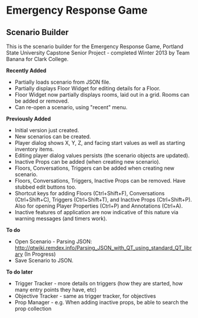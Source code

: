 Emergency Response Game
=======================

Scenario Builder
----------------

This is the scenario builder for the Emergency Response Game,
Portland State University Capstone Senior Project - completed
Winter 2013 by Team Banana for Clark College.

**Recently Added**

* Partially loads scenario from JSON file.
* Partially displays Floor Widget for editing details for a Floor.
* Floor Widget now partially displays rooms, laid out in a grid. Rooms can be added or removed.
* Can re-open a scenario, using "recent" menu.

**Previously Added**

* Initial version just created.
* New scenarios can be created.
* Player dialog shows X, Y, Z, and facing start values as well as starting inventory items.
* Editing player dialog values persists (the scenario objects are updated).
* Inactive Props can be added (when creating new scenario).
* Floors, Conversations, Triggers can be added when creating new scenario.
* Floors, Conversations, Triggers, Inactive Props can be removed. Have stubbed edit buttons too.
* Shortcut keys for adding Floors (Ctrl+Shift+F), Conversations (Ctrl+Shift+C), Triggers (Ctrl+Shift+T),
  and Inactive Props (Ctrl+Shift+P). Also for opening Player Properties (Ctrl+P) and Annotations (Ctrl+A).
* Inactive features of application are now indicative of this nature via warning messages (and timers work).

**To do**

* Open Scenario - Parsing JSON: http://qtwiki.remdex.info/Parsing_JSON_with_QT_using_standard_QT_library
  (In Progress)
* Save Scenario to JSON.

**To do later**

* Trigger Tracker - more details on triggers (how they are started, how many entry points they have, etc)
* Objective Tracker - same as trigger tracker, for objectives
* Prop Manager - e.g. When adding inactive props, be able to search the prop collection
